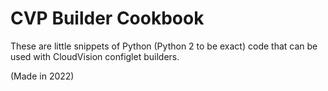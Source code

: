 # CVP Builder Cookbook

These are little snippets of Python (Python 2 to be exact) code that can be used with CloudVision configlet builders.

(Made in 2022)
